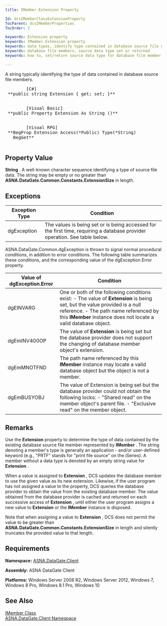 ```yaml
---
title: IMember.Extension Property

Id: dcsIMemberClassExtensionProperty
TocParent: dcsIMemberProperties
TocOrder: 2

keywords: Extension property
keywords: IMember.Extension property
keywords: data types, identify type contained in database source file members
keywords: database file members, source data type set or returned
keywords: how to, set/return source data type for database file member

---
```


A string typically identifying the type of data contained in database source file members.
<pre class="prettyprint">
        <span class="lang">[C#]</span>
 **public string Extension { get; set; }** 
      </pre>
<pre class="prettyprint">
        <span class="lang">[Visual Basic] </span>
 **public Property Extension As String ()** 
      </pre>
<pre class="prettyprint">
        <span class="lang">[Visual RPG]</span>
 **BegProp Extension Access(*Public) Type(*String)
   BegGet** 
      </pre>

## Property Value

**String** . A well-known character sequence identifying a type of source file data. The string may be empty or no greater than **ASNA.DataGate.Common.Constants.ExtensionSize** in length.
## Exceptions



| Exception Type | Condition |
| ---- | ---- |
| dgException | The values is being set or is being accessed for the first time, requiring a database provider operation. See table below. |



ASNA.DataGate.Common.dgException is thrown to signal normal procedural conditions, in addition to error conditions. The following table summarizes these conditions, and the corresponding value of the <span>dgException.Error</span> property.
<br />



| Value of dgException.Error | Condition |
| ---- | ---- |
| dgEINVARG | One or both of the following conditions exist:  - The value of **Extension** is being set, but the value provided is a null reference. - The path name referenced by this **IMember** instance does not locate a valid database object. |
| dgEmINV400OP | The value of **Extension** is being set but the database provider does not support the changing of database member object's extension. |
| dgEmMNOTFND | The path name referenced by this **IMember** instance may locate a valid database object but the object is not a member. |
| dgEmBUSYOBJ | The value of Extension is being set but the database provider could not obtain the following locks:  - "Shared read" on the member object's parent file. - "Exclusive read" on the member object. |



## Remarks

Use the **Extension** property to determine the type of data contained by the existing database source file member represented by **IMember** . The string denoting a member's type is generally an application - and/or user-defined keyword (e.g., "PRTF" stands for "print file source" on the iSeries). A member without a data type is denoted by an empty string value for **Extension** . 

When a value is assigned to **Extension** , DCS updates the database member to use the given value as its new extension. Likewise, if the user program has not assigned a value to the property, DCS queries the database provider to obtain the value from the existing database member. The value obtained from the database provider is cached and returned on each successive access of **Extension** , until either the user program assigns a new value to **Extension** or the **IMember** instance is disposed.

Note that when assigning a value to **Extension** , DCS does not permit the value to be greater than **ASNA.DataGate.Common.Constants.ExtensionSize** in length and silently truncates the provided value to that length. 
## Requirements

**Namespace:** [ASNA.DataGate.Client](datagate-client-namespace.html) 

**Assembly:** ASNA DataGate Client

**Platforms:** Windows Server 2008 R2, Windows Server 2012, Windows 7, Windows 8 Pro, Windows 8.1 Pro, Windows 10
## See Also


[IMember Class](imember-class.html)
      <br />
[ASNA.DataGate.Client Namespace](datagate-client-namespace.html)

